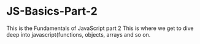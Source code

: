 # JS-Basics-Part-2
This is the Fundamentals of JavaScript part 2
This is where we get to dive deep into javascript(functions, objects, arrays and so on.

